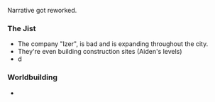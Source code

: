 Narrative got reworked.

### The Jist
- The company "Izer", is bad and is expanding throughout the city.
- They're even building construction sites (Aiden's levels)
- d

### Worldbuilding
- 